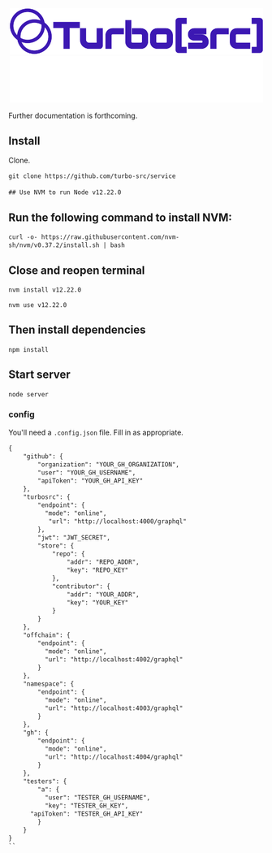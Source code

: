 <p align="center">
  <a href="https://turbosrc.org">
    <img src="images/turbosrc-light-big.png" width="500px" alt="TurboSrc logo"/>
  </a>
  <a href="https://turbosrc.org">
    <img src="images/turbosrc-dark-big.png" width="500px" alt="TurboSrc logo"/>
  </a>
</p>

Further documentation is forthcoming.

## Install

Clone.

```
git clone https://github.com/turbo-src/service

## Use NVM to run Node v12.22.0

```
## Run the following command to install NVM:
```
curl -o- https://raw.githubusercontent.com/nvm-sh/nvm/v0.37.2/install.sh | bash
```
## Close and reopen terminal
```
nvm install v12.22.0
```
```
nvm use v12.22.0
```
## Then install dependencies
```
npm install
```
## Start server
```
node server
```
### config

You'll need a `.config.json` file. Fill in as appropriate.

```
{
    "github": {
        "organization": "YOUR_GH_ORGANIZATION",
        "user": "YOUR_GH_USERNAME",
        "apiToken": "YOUR_GH_API_KEY"
    },
    "turbosrc": {
        "endpoint": {
          "mode": "online",
           "url": "http://localhost:4000/graphql"
        },
        "jwt": "JWT_SECRET",
        "store": {
            "repo": {
                "addr": "REPO_ADDR",
                "key": "REPO_KEY"
            },
            "contributor": {
                "addr": "YOUR_ADDR",
                "key": "YOUR_KEY"
            }
        }
    },
    "offchain": {
        "endpoint": {
          "mode": "online",
          "url": "http://localhost:4002/graphql"
        }
    },
    "namespace": {
        "endpoint": {
          "mode": "online",
          "url": "http://localhost:4003/graphql"
        }
    },
    "gh": {
        "endpoint": {
          "mode": "online",
          "url": "http://localhost:4004/graphql"
        }
    },
    "testers": {
        "a": {
          "user": "TESTER_GH_USERNAME",
          "key": "TESTER_GH_KEY", 
	  "apiToken": "TESTER_GH_API_KEY"
        }
    }
}
``
